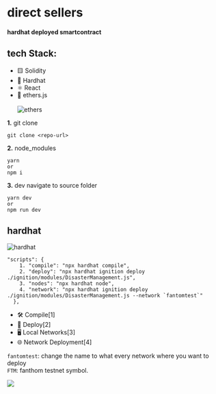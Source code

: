 # direct sellers
#### hardhat deployed smartcontract

## tech Stack:
- 🟨 Solidity
- 🔨 Hardhat
- ⚛️ React
- 🥉 ethers.js<br/><br/>![ethers](https://img.shields.io/badge/ethers-v6.12.1-green)

**1.** git clone
```git clone
git clone <repo-url>
```

**2.** node_modules
```
yarn 
or 
npm i 
```
**3.** dev
navigate to source folder 
``` dev
yarn dev
or 
npm run dev
```

## hardhat
![hardhat](https://img.shields.io/badge/hardhat-v2.22.4-blue)
``` hardhat
"scripts": {
    1. "compile": "npx hardhat compile", 
    2. "deploy": "npx hardhat ignition deploy ./ignition/modules/DisasterManagement.js", 
    3. "nodes": "npx hardhat node", 
    4. "network": "npx hardhat ignition deploy ./ignition/modules/DisasterManagement.js --network `fantomtest`" 
  },
```
- 🛠️ Compile[1]
- 🚀 Deploy[2]
- 🖥️ Local Networks[3]
- 🌐 Network Deployment[4]

`fantomtest`: change the name to what every network where you want to deploy<br/>
`FTM`: fanthom testnet symbol.<br/>

![](https://user-images.githubusercontent.com/176499/96893278-ebc67580-1460-11eb-9530-d5df3a3d65d0.png) 

